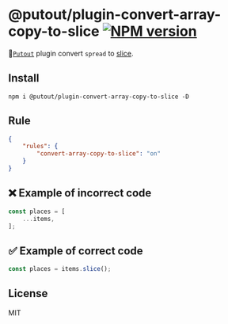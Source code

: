 # @putout/plugin-convert-array-copy-to-slice [![NPM version][NPMIMGURL]][NPMURL]

[NPMIMGURL]: https://img.shields.io/npm/v/@putout/plugin-convert-array-copy-to-slice.svg?style=flat&longCache=true
[NPMURL]: https://npmjs.org/package/@putout/plugin-convert-array-copy-to-slice"npm"

🐊[`Putout`](https://github.com/coderaiser/putout) plugin convert `spread` to [slice](https://developer.mozilla.org/en-US/docs/Web/JavaScript/Reference/Global_Objects/Array/slice).

## Install

```
npm i @putout/plugin-convert-array-copy-to-slice -D
```

## Rule

```json
{
    "rules": {
        "convert-array-copy-to-slice": "on"
    }
}
```

## ❌ Example of incorrect code

```js
const places = [
    ...items,
];
```

## ✅ Example of correct code

```js
const places = items.slice();
```

## License

MIT
